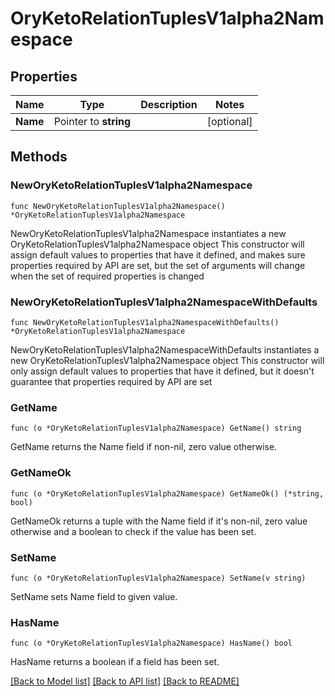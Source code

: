 # OryKetoRelationTuplesV1alpha2Namespace

## Properties

Name | Type | Description | Notes
------------ | ------------- | ------------- | -------------
**Name** | Pointer to **string** |  | [optional] 

## Methods

### NewOryKetoRelationTuplesV1alpha2Namespace

`func NewOryKetoRelationTuplesV1alpha2Namespace() *OryKetoRelationTuplesV1alpha2Namespace`

NewOryKetoRelationTuplesV1alpha2Namespace instantiates a new OryKetoRelationTuplesV1alpha2Namespace object
This constructor will assign default values to properties that have it defined,
and makes sure properties required by API are set, but the set of arguments
will change when the set of required properties is changed

### NewOryKetoRelationTuplesV1alpha2NamespaceWithDefaults

`func NewOryKetoRelationTuplesV1alpha2NamespaceWithDefaults() *OryKetoRelationTuplesV1alpha2Namespace`

NewOryKetoRelationTuplesV1alpha2NamespaceWithDefaults instantiates a new OryKetoRelationTuplesV1alpha2Namespace object
This constructor will only assign default values to properties that have it defined,
but it doesn't guarantee that properties required by API are set

### GetName

`func (o *OryKetoRelationTuplesV1alpha2Namespace) GetName() string`

GetName returns the Name field if non-nil, zero value otherwise.

### GetNameOk

`func (o *OryKetoRelationTuplesV1alpha2Namespace) GetNameOk() (*string, bool)`

GetNameOk returns a tuple with the Name field if it's non-nil, zero value otherwise
and a boolean to check if the value has been set.

### SetName

`func (o *OryKetoRelationTuplesV1alpha2Namespace) SetName(v string)`

SetName sets Name field to given value.

### HasName

`func (o *OryKetoRelationTuplesV1alpha2Namespace) HasName() bool`

HasName returns a boolean if a field has been set.


[[Back to Model list]](../README.md#documentation-for-models) [[Back to API list]](../README.md#documentation-for-api-endpoints) [[Back to README]](../README.md)


